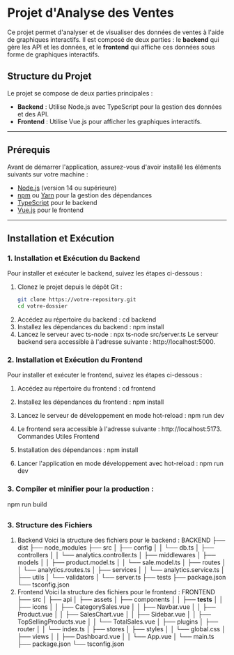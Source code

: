 # Projet d'Analyse des Ventes

Ce projet permet d'analyser et de visualiser des données de ventes à l'aide de graphiques interactifs. Il est composé de deux parties : le **backend** qui gère les API et les données, et le **frontend** qui affiche ces données sous forme de graphiques interactifs.

## Structure du Projet

Le projet se compose de deux parties principales :

- **Backend** : Utilise Node.js avec TypeScript pour la gestion des données et des API.
- **Frontend** : Utilise Vue.js pour afficher les graphiques interactifs.

---

## Prérequis

Avant de démarrer l'application, assurez-vous d'avoir installé les éléments suivants sur votre machine :

- [Node.js](https://nodejs.org/) (version 14 ou supérieure)
- [npm](https://www.npmjs.com/) ou [Yarn](https://yarnpkg.com/) pour la gestion des dépendances
- [TypeScript](https://www.typescriptlang.org/) pour le backend
- [Vue.js](https://vuejs.org/) pour le frontend

---

## Installation et Exécution

### 1. **Installation et Exécution du Backend**

Pour installer et exécuter le backend, suivez les étapes ci-dessous :

1. Clonez le projet depuis le dépôt Git :
   ```bash
   git clone https://votre-repository.git
   cd votre-dossier
2. Accédez au répertoire du backend :
cd backend
3. Installez les dépendances du backend :
npm install
 4. Lancez le serveur avec ts-node :
npx ts-node src/server.ts
Le serveur backend sera accessible à l'adresse suivante : http://localhost:5000.
### 2. Installation et Exécution du Frontend
Pour installer et exécuter le frontend, suivez les étapes ci-dessous :

1. Accédez au répertoire du frontend :
cd frontend

2. Installez les dépendances du frontend :
npm install

3. Lancez le serveur de développement en mode hot-reload :
npm run dev
4. Le frontend sera accessible à l'adresse suivante : http://localhost:5173.
Commandes Utiles
Frontend
5. Installation des dépendances :
npm install
6. Lancer l'application en mode développement avec hot-reload :
npm run dev
### 3. Compiler et minifier pour la production :
npm run build

##
### 3. Structure des Fichiers
1. Backend
Voici la structure des fichiers pour le backend :
BACKEND
├── dist
├── node_modules
├── src
│   ├── config
│   │   └── db.ts
│   ├── controllers
│   │   └── analytics.controller.ts
│   ├── middlewares
│   ├── models
│   │   ├── product.model.ts
│   │   └── sale.model.ts
│   ├── routes
│   │   └── analytics.routes.ts
│   ├── services
│   │   └── analytics.service.ts
│   ├── utils
│   └── validators
│   └── server.ts
├── tests
├── package.json
└── tsconfig.json
2. Frontend
Voici la structure des fichiers pour le frontend :
FRONTEND
├── src
│   ├── api
│   ├── assets
│   ├── components
│   │   ├── __tests__
│   │   ├── icons
│   │   ├── CategorySales.vue
│   │   ├── Navbar.vue
│   │   ├── Product.vue
│   │   ├── SalesChart.vue
│   │   ├── Sidebar.vue
│   │   ├── TopSellingProducts.vue
│   │   └── TotalSales.vue
│   ├── plugins
│   ├── router
│   │   └── index.ts
│   ├── stores
│   ├── styles
│   │   └── global.css
│   ├── views
│   │   ├── Dashboard.vue
│   │   └── App.vue
│   └── main.ts
├── package.json
└── tsconfig.json


